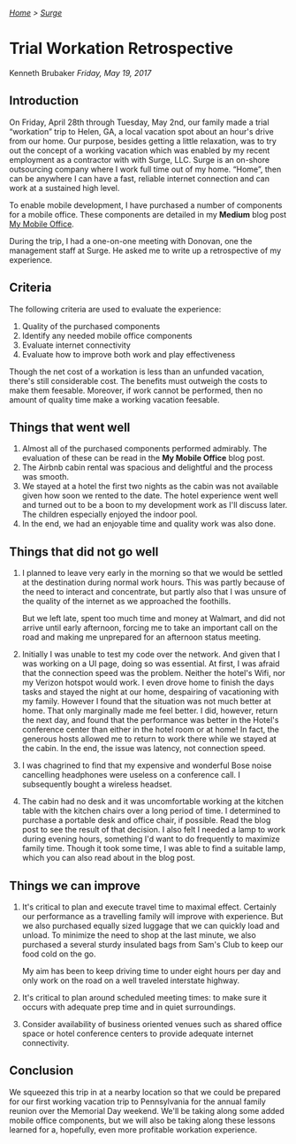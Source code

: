 <!-- markdownlint-disable first-line-h1 first-header-h1 -->
<!-- cSpell:ignore workation mymobileoffice hotspot -->


*[Home](..) > [Surge](./index.md)*

# Trial Workation Retrospective

Kenneth Brubaker
*Friday, May 19, 2017*

## Introduction

On Friday, April 28th through Tuesday, May 2nd, our family made a trial
“workation” trip to Helen, GA, a local vacation spot about an hour's
drive from our home. Our purpose, besides getting a little relaxation,
was to try out the concept of a working vacation which was enabled by my
recent employment as a contractor with with Surge, LLC. Surge is an on-shore
outsourcing company where I work full time out of my home. “Home”, then
can be anywhere I can have a fast, reliable internet connection and can
work at a sustained high level.

To enable mobile development, I have purchased a number of components
for a mobile office. These components are detailed in my **Medium** blog
post <a href="https://medium.com/@kenbrubaker/my-mobile-office-2a1c634d1089" target="_blank">My Mobile Office</a>.

During the trip, I had a one-on-one meeting with Donovan, one the
management staff at Surge. He asked me to write up a retrospective of my
experience.

## Criteria

The following criteria are used to evaluate the experience:

1. Quality of the purchased components
1. Identify any needed mobile office components
1. Evaluate internet connectivity
1. Evaluate how to improve both work and play effectiveness

Though the net cost of a workation is less than an unfunded vacation,
there's still considerable cost. The benefits must outweigh the costs to
make them feesable. Moreover, if work cannot be performed, then no amount
of quality time make a working vacation feesable.

## Things that went well

1. Almost all of the purchased components performed admirably. The
   evaluation of these can be read in the **My Mobile Office** blog post.
1. The Airbnb cabin rental was spacious and delightful and the process
   was smooth.
1. We stayed at a hotel the first two nights as the cabin was not available
   given how soon we rented to the date. The hotel experience went well
   and turned out to be a boon to my development work as I'll discuss later.
   The children especially enjoyed the indoor pool.
1. In the end, we had an enjoyable time and quality work was also done.

## Things that did not go well

1. I planned to leave very early in the morning so that we would be
   settled at the destination during normal work hours. This was partly
   because of the need to interact and concentrate, but partly also that
   I was unsure of the quality of the internet as we approached the foothills.

   But we left late, spent too much time and money at Walmart, and did
   not arrive until early afternoon, forcing me to take an important call
   on the road and making me unprepared for an afternoon status meeting.
1. Initially I was unable to test my code over the network. And given
   that I was working on a UI page, doing so was essential. At first, I
   was afraid that the connection speed was the problem. Neither the
   hotel's Wifi, nor my Verizon hotspot would work. I even drove home
   to finish the days tasks and stayed the night at our home, despairing
   of vacationing with my family. However I found that the situation was
   not much better at home. That only marginally made me feel better. I
   did, however, return the next day, and found that the performance was
   better in the Hotel's conference center than either in the hotel room
   or at home! In fact, the generous hosts allowed me to return to work
   there while we stayed at the cabin. In the end, the issue was latency,
   not connection speed.
1. I was chagrined to find that my expensive and wonderful Bose noise
   cancelling headphones were useless on a conference call. I subsequently
   bought a wireless headset.
1. The cabin had no desk and it was uncomfortable working at the kitchen
   table with the kitchen chairs over a long period of time. I determined
   to purchase a portable desk and office chair, if possible. Read the blog
   post to see the result of that decision. I also felt I needed a lamp
   to work during evening hours, something I'd want to do frequently to
   maximize family time. Though it took some time, I was able to find a
   suitable lamp, which you can also read about in the blog post.

## Things we can improve

1. It's critical to plan and execute travel time to maximal effect.
   Certainly our performance as a travelling family will improve with
   experience. But we also purchased equally sized luggage that we can
   quickly load and unload. To minimize the need to shop at the last minute,
   we also purchased a several sturdy insulated bags from Sam's Club to
   keep our food cold on the go.

   My aim has been to keep driving time to under eight hours per day and
   only work on the road on a well traveled interstate highway.
1. It's critical to plan around scheduled meeting times: to make sure it
   occurs with adequate prep time and in quiet surroundings.
1. Consider availability of business oriented venues such as shared
   office space or hotel conference centers to provide adequate internet
   connectivity.

## Conclusion

We squeezed this trip in at a nearby location so that we could be
prepared for our first working vacation trip to Pennsylvania for the
annual family reunion over the Memorial Day weekend. We'll be taking
along some added mobile office components, but we will also be taking
along these lessons learned for a, hopefully, even more profitable
workation experience.
